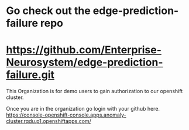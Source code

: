 # Go check out the edge-prediction-failure repo
# https://github.com/Enterprise-Neurosystem/edge-prediction-failure.git

This Organization is for demo users to gain authorization to our openshift cluster. 

Once you are in the organization go login with your github here.
https://console-openshift-console.apps.anomaly-cluster.rqdu.p1.openshiftapps.com/


